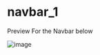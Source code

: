 # navbar_1
Preview For the Navbar below

![image](https://user-images.githubusercontent.com/56589966/170077045-4994868d-9c21-4547-9cb7-7727a2612163.png)
